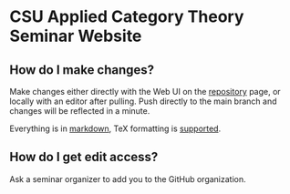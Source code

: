 # CSU Applied Category Theory Seminar Website

## How do I make changes?

Make changes either directly with the Web UI on the [repository](https://github.com/csu-applied-category-theory/csu-applied-category-theory) page, or locally with an editor after pulling. Push directly to the main branch and changes will be reflected in a minute.

Everything is in [markdown](https://docs.github.com/en/get-started/writing-on-github/getting-started-with-writing-and-formatting-on-github/basic-writing-and-formatting-syntax), TeX formatting is [supported](https://docs.github.com/en/get-started/writing-on-github/working-with-advanced-formatting/writing-mathematical-expressions).

## How do I get edit access?

Ask a seminar organizer to add you to the GitHub organization.